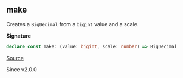 ## make

Creates a `BigDecimal` from a `bigint` value and a scale.

**Signature**

```ts
declare const make: (value: bigint, scale: number) => BigDecimal
```

[Source](https://github.com/Effect-TS/effect/tree/main/packages/effect/src/BigDecimal.ts#L100)

Since v2.0.0